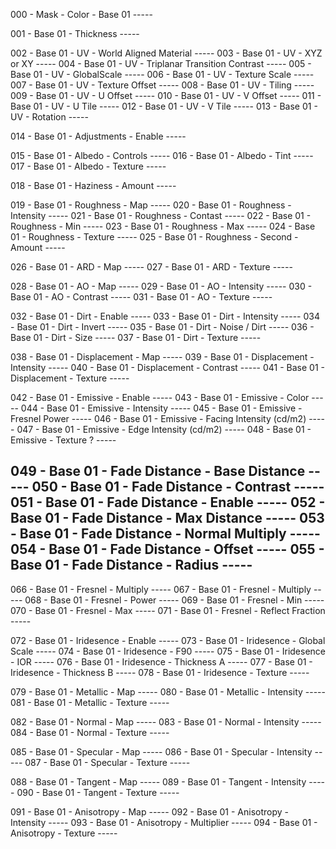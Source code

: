000 - Mask - Color - Base 01 -----

001 - Base 01 - Thickness -----

002 - Base 01 - UV - World Aligned Material -----
003 - Base 01 - UV - XYZ or XY -----
004 - Base 01 - UV - Triplanar Transition Contrast -----
005 - Base 01 - UV - GlobalScale -----
006 - Base 01 - UV - Texture Scale -----
007 - Base 01 - UV - Texture Offset -----
008 - Base 01 - UV - Tiling -----
009 - Base 01 - UV - U Offset -----
010 - Base 01 - UV - V Offset  -----
011 - Base 01 - UV - U Tile -----
012 - Base 01 - UV - V Tile -----
013 - Base 01 - UV - Rotation -----

014 - Base 01 - Adjustments - Enable -----

015 - Base 01 - Albedo - Controls -----
016 - Base 01 - Albedo - Tint -----
017 - Base 01 - Albedo - Texture -----

018 - Base 01 - Haziness - Amount -----

019 - Base 01 - Roughness - Map -----
020 - Base 01 - Roughness - Intensity -----
021 - Base 01 - Roughness - Contast -----
022 - Base 01 - Roughness - Min -----
023 - Base 01 - Roughness - Max -----
024 - Base 01 - Roughness - Texture -----
025 - Base 01 - Roughness - Second - Amount -----

026 - Base 01 - ARD - Map -----
027 - Base 01 - ARD - Texture -----

028 - Base 01 - AO - Map -----
029 - Base 01 - AO - Intensity -----
030 - Base 01 - AO - Contrast -----
031 - Base 01 - AO - Texture -----

032 - Base 01 - Dirt - Enable -----
033 - Base 01 - Dirt - Intensity -----
034 - Base 01 - Dirt - Invert -----
035 - Base 01 - Dirt - Noise / Dirt -----
036 - Base 01 - Dirt - Size -----
037 - Base 01 - Dirt - Texture -----

038 - Base 01 - Displacement - Map -----
039 - Base 01 - Displacement - Intensity -----
040 - Base 01 - Displacement - Contrast -----
041 - Base 01 - Displacement - Texture -----

042 - Base 01 - Emissive - Enable -----
043 - Base 01 - Emissive - Color -----
044 - Base 01 - Emissive - Intensity -----
045 - Base 01 - Emissive - Fresnel Power -----
046 - Base 01 - Emissive - Facing Intensity (cd/m2) -----
047 - Base 01 - Emissive - Edge Intensity (cd/m2) -----
048 - Base 01 - Emissive - Texture ? -----

049 - Base 01 - Fade Distance - Base Distance -----
050 - Base 01 - Fade Distance - Contrast -----
051 - Base 01 - Fade Distance - Enable -----
052 - Base 01 - Fade Distance - Max Distance -----
053 - Base 01 - Fade Distance - Normal Multiply -----
054 - Base 01 - Fade Distance - Offset -----
055 - Base 01 - Fade Distance - Radius -----
-
066 - Base 01 - Fresnel - Multiply -----
067 - Base 01 - Fresnel - Multiply -----
068 - Base 01 - Fresnel - Power -----
069 - Base 01 - Fresnel - Min -----
070 - Base 01 - Fresnel - Max -----
071 - Base 01 - Fresnel - Reflect Fraction -----

072 - Base 01 - Iridesence - Enable -----
073 - Base 01 - Iridesence - Global Scale -----
074 - Base 01 - Iridesence - F90 -----
075 - Base 01 - Iridesence - IOR -----
076 - Base 01 - Iridesence - Thickness A -----
077 - Base 01 - Iridesence - Thickness B -----
078 - Base 01 - Iridesence - Texture -----

079 - Base 01 - Metallic - Map -----
080 - Base 01 - Metallic - Intensity -----
081 - Base 01 - Metallic - Texture -----

082 - Base 01 - Normal - Map -----
083 - Base 01 - Normal - Intensity -----
084 - Base 01 - Normal - Texture -----

085 - Base 01 - Specular - Map -----
086 - Base 01 - Specular - Intensity -----
087 - Base 01 - Specular - Texture -----

088 - Base 01 - Tangent - Map -----
089 - Base 01 - Tangent - Intensity -----
090 - Base 01 - Tangent - Texture -----

091 - Base 01 - Anisotropy - Map -----
092 - Base 01 - Anisotropy - Intensity -----
093 - Base 01 - Anisotropy - Multiplier -----
094 - Base 01 - Anisotropy - Texture -----